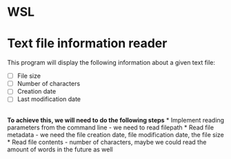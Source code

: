 # WSL
# Text file information reader 
This program will display the following information about a given text file:
 * [ ] File size
 * [ ] Number of characters
 * [ ] Creation date 
 * [ ] Last modification date
<br>
<strong>To achieve this, we will need to do the following steps</strong>
* Implement reading parameters from the command line - we need to read filepath
* Read file metadata - we need the file creation date, file modification date, the file size</em>
* Read file contents - number of characters, maybe we could read the amount of words in the future as well